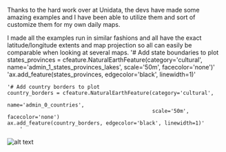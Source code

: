 Thanks to the hard work over at Unidata, the devs have made some amazing examples and I have been able to utilize them and sort of customize them for my own daily maps.

I made all the examples run in similar fashions and all have the exact latitude/longitude extents and map projection so all can easily be comparable when looking at several maps. 
'# Add state boundaries to plot
    states_provinces = cfeature.NaturalEarthFeature(category='cultural',
                                                    name='admin_1_states_provinces_lakes',
                                                    scale='50m', facecolor='none')'
    'ax.add_feature(states_provinces, edgecolor='black', linewidth=1)'

    '# Add country borders to plot
    country_borders = cfeature.NaturalEarthFeature(category='cultural',
                                                   name='admin_0_countries',
                                                   scale='50m', facecolor='none')
    ax.add_feature(country_borders, edgecolor='black', linewidth=1)'
        '


![alt text](https://github.com/MethaneRain/Weather-Jupyter-Notebooks/blob/master/MetPy_Unidata%20Examples/Sample%20Maps/2018/10_31/RESIZE_SIMPLE_PV_2018_10_31_12Z.png)

